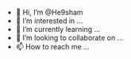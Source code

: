 - 👋 Hi, I’m @He9sham
- 👀 I’m interested in ...
- 🌱 I’m currently learning ...
- 💞️ I’m looking to collaborate on ...
- 📫 How to reach me ...

<!---
He9sham/He9sham is a ✨ special ✨ repository because its `README.md` (this file) appears on your GitHub profile.
You can click the Preview link to take a look at your changes.
--
